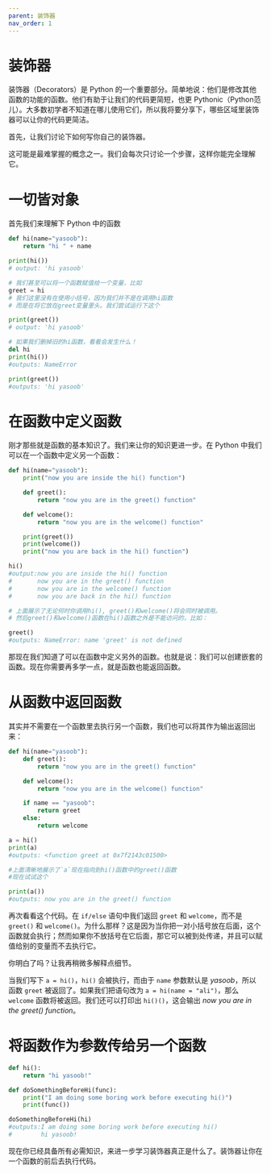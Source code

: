```yaml
---
parent: 装饰器
nav_order: 1
---
```



# 装饰器

装饰器（Decorators）是 Python 的一个重要部分。简单地说：他们是修改其他函数的功能的函数。他们有助于让我们的代码更简短，也更 Pythonic（Python范儿）。大多数初学者不知道在哪儿使用它们，所以我将要分享下，哪些区域里装饰器可以让你的代码更简洁。

首先，让我们讨论下如何写你自己的装饰器。

这可能是最难掌握的概念之一。我们会每次只讨论一个步骤，这样你能完全理解它。

# 一切皆对象

首先我们来理解下 Python 中的函数

```python
def hi(name="yasoob"):
    return "hi " + name

print(hi())
# output: 'hi yasoob'

# 我们甚至可以将一个函数赋值给一个变量，比如
greet = hi
# 我们这里没有在使用小括号，因为我们并不是在调用hi函数
# 而是在将它放在greet变量里头。我们尝试运行下这个

print(greet())
# output: 'hi yasoob'

# 如果我们删掉旧的hi函数，看看会发生什么！
del hi
print(hi())
#outputs: NameError

print(greet())
#outputs: 'hi yasoob'
```

# 在函数中定义函数

刚才那些就是函数的基本知识了。我们来让你的知识更进一步。在 Python 中我们可以在一个函数中定义另一个函数：

```python
def hi(name="yasoob"):
    print("now you are inside the hi() function")

    def greet():
        return "now you are in the greet() function"

    def welcome():
        return "now you are in the welcome() function"

    print(greet())
    print(welcome())
    print("now you are back in the hi() function")

hi()
#output:now you are inside the hi() function
#       now you are in the greet() function
#       now you are in the welcome() function
#       now you are back in the hi() function

# 上面展示了无论何时你调用hi(), greet()和welcome()将会同时被调用。
# 然后greet()和welcome()函数在hi()函数之外是不能访问的，比如：

greet()
#outputs: NameError: name 'greet' is not defined
```

那现在我们知道了可以在函数中定义另外的函数。也就是说：我们可以创建嵌套的函数。现在你需要再多学一点，就是函数也能返回函数。


# 从函数中返回函数

其实并不需要在一个函数里去执行另一个函数，我们也可以将其作为输出返回出来：

```python
def hi(name="yasoob"):
    def greet():
        return "now you are in the greet() function"

    def welcome():
        return "now you are in the welcome() function"

    if name == "yasoob":
        return greet
    else:
        return welcome

a = hi()
print(a)
#outputs: <function greet at 0x7f2143c01500>

#上面清晰地展示了`a`现在指向到hi()函数中的greet()函数
#现在试试这个

print(a())
#outputs: now you are in the greet() function
```

再次看看这个代码。在 ```if/else``` 语句中我们返回 ```greet``` 和 ```welcome```，而不是 ```greet()``` 和 ```welcome()```。为什么那样？这是因为当你把一对小括号放在后面，这个函数就会执行；然而如果你不放括号在它后面，那它可以被到处传递，并且可以赋值给别的变量而不去执行它。

你明白了吗？让我再稍微多解释点细节。

当我们写下 ```a = hi()```，```hi()``` 会被执行，而由于 ```name``` 参数默认是 *yasoob*，所以函数 ```greet``` 被返回了。如果我们把语句改为 ```a = hi(name = "ali")```，那么 ```welcome``` 函数将被返回。我们还可以打印出 ```hi()()```，这会输出 *now you are in the greet() function*。


# 将函数作为参数传给另一个函数

```python
def hi():
    return "hi yasoob!"

def doSomethingBeforeHi(func):
    print("I am doing some boring work before executing hi()")
    print(func())

doSomethingBeforeHi(hi)
#outputs:I am doing some boring work before executing hi()
#        hi yasoob!
```

现在你已经具备所有必需知识，来进一步学习装饰器真正是什么了。装饰器让你在一个函数的前后去执行代码。

